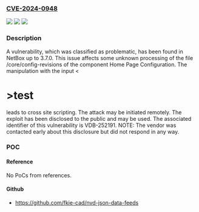 ### [CVE-2024-0948](https://cve.mitre.org/cgi-bin/cvename.cgi?name=CVE-2024-0948)
![](https://img.shields.io/static/v1?label=Product&message=NetBox&color=blue)
![](https://img.shields.io/static/v1?label=Version&message=%3D%203.0%20&color=brighgreen)
![](https://img.shields.io/static/v1?label=Vulnerability&message=CWE-79%20Cross%20Site%20Scripting&color=brighgreen)

### Description

A vulnerability, which was classified as problematic, has been found in NetBox up to 3.7.0. This issue affects some unknown processing of the file /core/config-revisions of the component Home Page Configuration. The manipulation with the input <<h1 onload=alert(1)>>test</h1> leads to cross site scripting. The attack may be initiated remotely. The exploit has been disclosed to the public and may be used. The associated identifier of this vulnerability is VDB-252191. NOTE: The vendor was contacted early about this disclosure but did not respond in any way.

### POC

#### Reference
No PoCs from references.

#### Github
- https://github.com/fkie-cad/nvd-json-data-feeds

